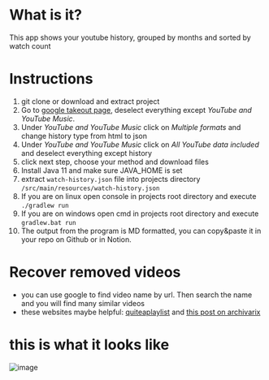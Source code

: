 # What is it?
This app shows your youtube history, grouped by months and sorted by watch count

# Instructions

1. git clone or download and extract project
2. Go to [google takeout page](https://takeout.google.com/settings/takeout), deselect everything except *YouTube and YouTube Music*.
3. Under *YouTube and YouTube Music* click on *Multiple formats* and change history type from html to json
4. Under *YouTube and YouTube Music* click on *All YouTube data included* and deselect everything except history
5. click next step, choose your method and download files
6. Install Java 11 and make sure JAVA_HOME is set
7. extract `watch-history.json` file into projects directory  `/src/main/resources/watch-history.json`
8. If you are on linux open console in projects root directory and execute `./gradlew run`
9. If you are on windows open cmd in projects root directory and execute `gradlew.bat run`
10. The output from the program is MD formatted, you can copy&paste it in your repo on Github or in Notion.

# Recover removed videos
- you can use google to find video name by url. Then search the name and you will find many similar videos
- these websites maybe helpful: [quiteaplaylist](https://quiteaplaylist.com) and [this post on archivarix](https://archivarix.com/en/blog/download-deleted-youtube-videos/)

# this is what it looks like
![image](https://user-images.githubusercontent.com/22417494/124386451-89aa5980-dceb-11eb-8cd3-1d8fec57ad9a.png)

